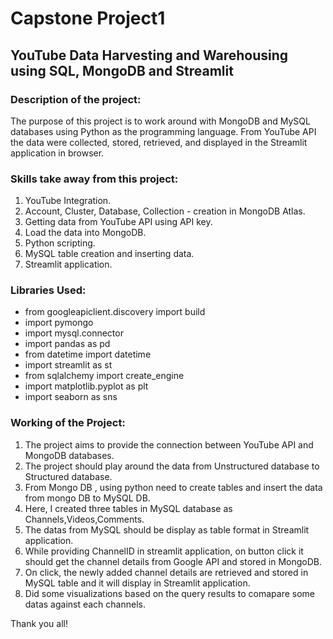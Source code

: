 #  Capstone Project1
## YouTube Data Harvesting and Warehousing using SQL, MongoDB and Streamlit
                                  
### Description of the project:
  
The purpose of this project is to work around with MongoDB and MySQL databases using Python as the programming language. From YouTube API the data were collected, stored, retrieved, and displayed in the Streamlit application in browser.

### Skills take away from this project:

1. YouTube Integration.
2. Account, Cluster, Database, Collection - creation in MongoDB Atlas.
3. Getting data from YouTube API using API key.
4. Load the data into MongoDB. 
5. Python scripting.
6. MySQL table creation and inserting data.
7. Streamlit application.
  
### Libraries Used:

- from googleapiclient.discovery import build
- import pymongo
- import mysql.connector
- import pandas as pd
- from datetime import datetime
- import streamlit as st
- from sqlalchemy import create_engine
- import matplotlib.pyplot as plt
- import seaborn as sns

### Working of the Project:

1. The project aims to provide the connection between YouTube API and MongoDB databases.
2. The project should play around the data from Unstructured database to Structured database.
3. From Mongo DB , using python need to create tables and insert the data from mongo DB to MySQL DB.
4. Here, I created three tables in MySQL database as Channels,Videos,Comments.
5. The datas from MySQL should be display as table format in Streamlit application.
6. While providing ChannelID in streamlit application, on button click it should get the channel details from Google API and stored in MongoDB.
7. On click, the newly added channel details are retrieved and stored in MySQL table and it will display in Streamlit application.
8. Did some visualizations based on the query results to comapare some datas against each channels.

Thank you all!

